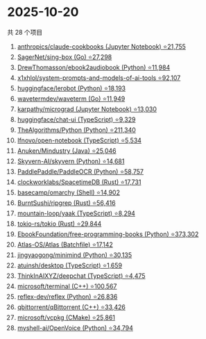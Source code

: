 # 2025-10-20

共 28 个项目

<!-- BEGIN GITHUB -->
<!-- 最后更新时间 2025-10-20 23:09:25 +0800 -->
1. [anthropics/claude-cookbooks (Jupyter Notebook) ⭐21,755](https://github.com/anthropics/claude-cookbooks)
1. [SagerNet/sing-box (Go) ⭐27,298](https://github.com/SagerNet/sing-box)
1. [DrewThomasson/ebook2audiobook (Python) ⭐11,984](https://github.com/DrewThomasson/ebook2audiobook)
1. [x1xhlol/system-prompts-and-models-of-ai-tools ⭐92,107](https://github.com/x1xhlol/system-prompts-and-models-of-ai-tools)
1. [huggingface/lerobot (Python) ⭐18,193](https://github.com/huggingface/lerobot)
1. [wavetermdev/waveterm (Go) ⭐11,949](https://github.com/wavetermdev/waveterm)
1. [karpathy/micrograd (Jupyter Notebook) ⭐13,030](https://github.com/karpathy/micrograd)
1. [huggingface/chat-ui (TypeScript) ⭐9,329](https://github.com/huggingface/chat-ui)
1. [TheAlgorithms/Python (Python) ⭐211,340](https://github.com/TheAlgorithms/Python)
1. [lfnovo/open-notebook (TypeScript) ⭐5,534](https://github.com/lfnovo/open-notebook)
1. [Anuken/Mindustry (Java) ⭐25,046](https://github.com/Anuken/Mindustry)
1. [Skyvern-AI/skyvern (Python) ⭐14,681](https://github.com/Skyvern-AI/skyvern)
1. [PaddlePaddle/PaddleOCR (Python) ⭐58,757](https://github.com/PaddlePaddle/PaddleOCR)
1. [clockworklabs/SpacetimeDB (Rust) ⭐17,731](https://github.com/clockworklabs/SpacetimeDB)
1. [basecamp/omarchy (Shell) ⭐14,902](https://github.com/basecamp/omarchy)
1. [BurntSushi/ripgrep (Rust) ⭐56,416](https://github.com/BurntSushi/ripgrep)
1. [mountain-loop/yaak (TypeScript) ⭐8,294](https://github.com/mountain-loop/yaak)
1. [tokio-rs/tokio (Rust) ⭐29,844](https://github.com/tokio-rs/tokio)
1. [EbookFoundation/free-programming-books (Python) ⭐373,302](https://github.com/EbookFoundation/free-programming-books)
1. [Atlas-OS/Atlas (Batchfile) ⭐17,142](https://github.com/Atlas-OS/Atlas)
1. [jingyaogong/minimind (Python) ⭐30,135](https://github.com/jingyaogong/minimind)
1. [atuinsh/desktop (TypeScript) ⭐1,659](https://github.com/atuinsh/desktop)
1. [ThinkInAIXYZ/deepchat (TypeScript) ⭐4,475](https://github.com/ThinkInAIXYZ/deepchat)
1. [microsoft/terminal (C++) ⭐100,567](https://github.com/microsoft/terminal)
1. [reflex-dev/reflex (Python) ⭐26,836](https://github.com/reflex-dev/reflex)
1. [qbittorrent/qBittorrent (C++) ⭐33,426](https://github.com/qbittorrent/qBittorrent)
1. [microsoft/vcpkg (CMake) ⭐25,861](https://github.com/microsoft/vcpkg)
1. [myshell-ai/OpenVoice (Python) ⭐34,794](https://github.com/myshell-ai/OpenVoice)
<!-- END GITHUB -->